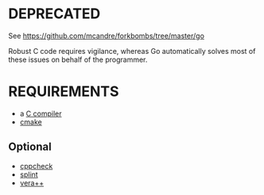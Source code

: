 # DEPRECATED

See https://github.com/mcandre/forkbombs/tree/master/go

Robust C code requires vigilance, whereas Go automatically solves most of these issues on behalf of the programmer.

# REQUIREMENTS

* a [C compiler](https://en.wikipedia.org/wiki/List_of_compilers#C_compilers)
* [cmake](https://cmake.org)

## Optional

* [cppcheck](http://cppcheck.sourceforge.net)
* [splint](http://www.splint.org)
* [vera++](https://bitbucket.org/verateam/vera/wiki/Home)

